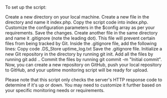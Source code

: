 To set up the script:

Create a new directory on your local machine.
Create a new file in the directory and name it index.php.
Copy the script code into index.php.
Customize the configuration parameters in the $config array as per your requirements.
Save the changes.
Create another file in the same directory and name it .gitignore (note the leading dot). This file will prevent certain files from being tracked by Git.
Inside the .gitignore file, add the following lines:
Copy code
.DS_Store
uptime_log.txt
Save the .gitignore file.
Initialize a new Git repository in the directory by running git init.
Add all the files by running git add ..
Commit the files by running git commit -m "Initial commit".
Now, you can create a new repository on GitHub, push your local repository to GitHub, and your uptime monitoring script will be ready for upload.

Please note that this script only checks the server's HTTP response code to determine if it's up or down. You may need to customize it further based on your specific monitoring needs or requirements.
